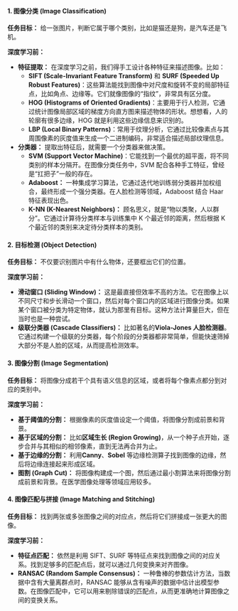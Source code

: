 
#### 1. 图像分类 (Image Classification)

**任务目标：** 给一张图片，判断它属于哪个类别，比如是猫还是狗，是汽车还是飞机。

**深度学习前：**

* **特征提取：** 在深度学习之前，我们得手工设计各种特征来描述图像。比如：
    * **SIFT (Scale-Invariant Feature Transform)** 和 **SURF (Speeded Up Robust Features)**：这些算法能找到图像中对尺度和旋转不变的局部特征点，比如角点、边缘等。它们就像图像的“指纹”，非常具有区分度。
    * **HOG (Histograms of Oriented Gradients)**：主要用于行人检测，它通过统计图像局部区域的梯度方向直方图来描述物体的形状。想想看，人的轮廓有很多边缘，HOG 就是利用这些边缘信息来识别的。
    * **LBP (Local Binary Patterns)**：常用于纹理分析，它通过比较像素点与其周围像素的灰度值来生成一个二进制编码，非常适合描述局部纹理信息。
* **分类器：** 提取出特征后，就需要一个分类器来做决策。
    * **SVM (Support Vector Machine)**：它能找到一个最优的超平面，将不同类别的样本分隔开。在图像分类任务中，SVM 配合各种手工特征，曾经是“扛把子”一般的存在。
    * **Adaboost：** 一种集成学习算法，它通过迭代地训练弱分类器并加权组合，最终形成一个强分类器。在人脸检测等领域，Adaboost 结合 Haar 特征表现出色。
    * **K-NN (K-Nearest Neighbors)：** 顾名思义，就是“物以类聚，人以群分”。它通过计算待分类样本与训练集中 K 个最近邻的距离，然后根据 K 个最近邻的类别来决定待分类样本的类别。

#### 2. 目标检测 (Object Detection)

**任务目标：** 不仅要识别图片中有什么物体，还要框出它们的位置。

**深度学习前：**

* **滑动窗口 (Sliding Window)：** 这是最直接但效率不高的方法。它在图像上以不同尺寸和步长滑动一个窗口，然后对每个窗口内的区域进行图像分类。如果某个窗口被分类为特定物体，就认为那里有目标。这种方法计算量巨大，但在当时也是一种尝试。
* **级联分类器 (Cascade Classifiers)：** 比如著名的**Viola-Jones 人脸检测器**。它通过构建一个级联的分类器，每个阶段的分类器都非常简单，但能快速筛掉大部分不是人脸的区域，从而提高检测效率。

#### 3. 图像分割 (Image Segmentation)

**任务目标：** 将图像分成若干个具有语义信息的区域，或者将每个像素点都分到对应的类别中。

**深度学习前：**

* **基于阈值的分割：** 根据像素的灰度值设定一个阈值，将图像分割成前景和背景。
* **基于区域的分割：** 比如**区域生长 (Region Growing)**，从一个种子点开始，逐步合并与其相似的相邻像素，直到无法再合并为止。
* **基于边缘的分割：** 利用**Canny**、**Sobel** 等边缘检测算子找到图像的边缘，然后将边缘连接起来形成区域。
* **图割 (Graph Cut)：** 将图像构建成一个图，然后通过最小割算法来将图像分割成前景和背景。在医学图像处理等领域应用较多。

#### 4. 图像匹配与拼接 (Image Matching and Stitching)

**任务目标：** 找到两张或多张图像之间的对应点，然后将它们拼接成一张更大的图像。

**深度学习前：**

* **特征点匹配：** 依然是利用 SIFT、SURF 等特征点来找到图像之间的对应关系。找到足够多的匹配点后，就可以通过几何变换来对齐图像。
* **RANSAC (Random Sample Consensus)：** 一种鲁棒的参数估计方法，当数据中含有大量离群点时，RANSAC 能够从含有噪声的数据中估计出模型参数。在图像匹配中，它可以用来剔除错误的匹配点，从而更准确地计算图像之间的变换关系。
